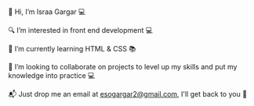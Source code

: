 👋 Hi, I’m Israa Gargar 💻

🔍 I’m interested in front end development 💻

🌱 I’m currently learning HTML & CSS 📚

💪 I’m looking to collaborate on projects to level up my skills and put my knowledge into practice 💻

📬 Just drop me an email at esogargar2@gmail.com, I'll get back to you 📩

<!---
Esogargar/Esogargar is a ✨ special ✨ repository because its `README.md` (this file) appears on your GitHub profile.
You can click the Preview link to take a look at your changes.
--->
